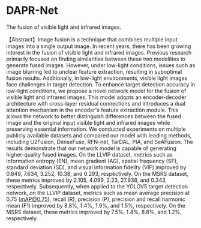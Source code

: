 # DAPR-Net
The fusion of visible light and infrared images.

【Abstract】Image fusion is a technique that combines multiple input images into a single output image. In recent years, there has been growing interest in the fusion of visible light and infrared images. Previous research primarily focused on finding similarities between these two modalities to generate fused images. However, under low-light conditions, issues such as image blurring led to unclear feature extraction, resulting in suboptimal fusion results. Additionally, in low-light environments, visible light images face challenges in target detection. To enhance target detection accuracy in low-light conditions, we propose a novel network model for the fusion of visible light and infrared images. This model adopts an encoder-decoder architecture with cross-layer residual connections and introduces a dual attention mechanism in the encoder's feature extraction module. This allows the network to better distinguish differences between the fused image and the original input visible light and infrared images while preserving essential information. We conducted experiments on multiple publicly available datasets and compared our model with leading methods, including U2Fusion, DenseFuse, RFN-net, TarDAL, PIA, and SeAFusion. The results demonstrate that our network model is capable of generating higher-quality fused images. On the LLVIP dataset, metrics such as information entropy (EN), mean gradient (AG), spatial frequency (SF), standard deviation (SD), and visual information fidelity (VIF) improved by 0.849, 7.634, 3.252, 10.38, and 0.293, respectively. On the MSRS dataset, these metrics improved by 2.105, 4.099, 2.23, 27.938, and 0.343, respectively. Subsequently, when applied to the YOLOV5 target detection network, on the LLVIP dataset, metrics such as mean average precision at 0.75 (mAP@0.75), recall (R), precision (P), precision and recall harmonic mean (F1) improved by 8.8%, 1.4%, 1.9%, and 1.5%, respectively. On the MSRS dataset, these metrics improved by 7.5%, 1.4%, 8.8%, and 1.2%, respectively.

